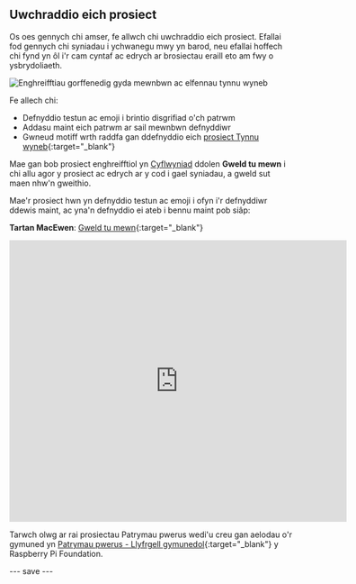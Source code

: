 ## Uwchraddio eich prosiect

Os oes gennych chi amser, fe allwch chi uwchraddio eich prosiect. Efallai fod gennych chi syniadau i ychwanegu mwy yn barod, neu efallai hoffech chi fynd yn ôl i'r cam cyntaf ac edrych ar brosiectau eraill eto am fwy o ysbrydoliaeth.

![Enghreifftiau gorffenedig gyda mewnbwn ac elfennau tynnu wyneb](images/upgrade.gif)

Fe allech chi:
- Defnyddio testun ac emoji i brintio disgrifiad o'ch patrwm
- Addasu maint eich patrwm ar sail mewnbwn defnyddiwr
- Gwneud motiff wrth raddfa gan ddefnyddio eich [prosiect Tynnu wyneb](https://projects.raspberrypi.org/cy-GB/projects/make-a-face){:target="_blank"}

Mae gan bob prosiect enghreifftiol yn [Cyflwyniad](.) ddolen **Gweld tu mewn** i chi allu agor y prosiect ac edrych ar y cod i gael syniadau, a gweld sut maen nhw'n gweithio.

Mae'r prosiect hwn yn defnyddio testun ac emoji i ofyn i'r defnyddiwr ddewis maint, ac yna'n defnyddio ei ateb i bennu maint pob siâp:

**Tartan MacEwen**: [Gweld tu mewn](https://trinket.io/python/a922ffef17){:target="_blank"}
<div class="trinket">
  <iframe src="https://trinket.io/embed/python/a922ffef17?outputOnly=true&start=result" width="600" height="500" frameborder="0" marginwidth="0" marginheight="0" allowfullscreen>
  </iframe>
</div>

Tarwch olwg ar rai prosiectau Patrymau pwerus wedi'u creu gan aelodau o'r gymuned yn [Patrymau pwerus - Llyfrgell gymunedol](https://wke.lt/w/s/yyNPQT){:target="_blank"} y Raspberry Pi Foundation.

--- save ---

